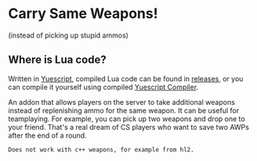 # Carry Same Weapons!
(instead of picking up stupid ammos)

## Where is Lua code?
Written in [Yuescript](https://github.com/pigpigyyy/Yuescript), compiled Lua code can be found in [releases](https://github.com/PrikolMen/carry-same-weapons/releases), or you can compile it yourself using compiled [Yuescript Compiler](https://github.com/pigpigyyy/Yuescript/releases/latest).

An addon that allows players on the server to take additional weapons instead of replenishing ammo for the same weapon. It can be useful for teamplaying. For example, you can pick up two weapons and drop one to your friend. That's a real dream of CS players who want to save two AWPs after the end of a round.

`Does not work with c++ weapons, for example from hl2.`
